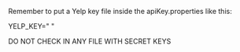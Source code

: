 Remember to put a Yelp key file inside the apiKey.properties like this:

YELP_KEY=" <the key> "

DO NOT CHECK IN ANY FILE WITH SECRET KEYS
